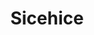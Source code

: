 ---
title: Sicehice
description: Sicehice automates the collection of cyber threat intelligence from over 30 sources and enables users to search against the collected IPs. It is possible that there will be false positives in our dataset. We are a small group that cannot vet all indicators gathered on an hourly basis.
url: https://sicehice.com/
image:
    # url: '/assets/images/cafe.png'
    # alt: 'Cafe'
tags: ['ip', 'osint']
pubDate: 2023-12-02
draft: false
---